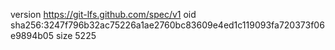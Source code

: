 version https://git-lfs.github.com/spec/v1
oid sha256:3247f796b32ac75226a1ae2760bc83609e4ed1c119093fa720373f06e9894b05
size 5225
